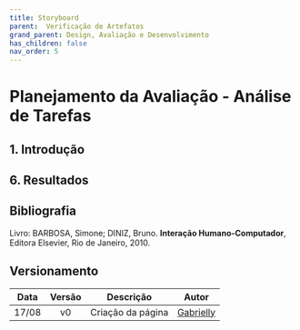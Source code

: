 ```yaml
---
title: Storyboard
parent:  Verificação de Artefatos
grand_parent: Design, Avaliação e Desenvolvimento
has_children: false
nav_order: 5
---
```


# Planejamento da Avaliação - Análise de Tarefas

## 1. Introdução

<p align = "justify"> </p>

## 6. Resultados

<p align = "justify">  </p>

## Bibliografia

Livro: BARBOSA, Simone; DINIZ, Bruno. **Interação Humano-Computador**, Editora Elsevier, Rio de Janeiro, 2010.

## Versionamento
 
| Data  | Versão |      Descrição       |                     Autor                     |
| :---: | :----: | :------------------: | :-------------------------------------------: |
| 17/08 |   v0   |  Criação da página   | [Gabrielly](https://github.com/GabriellyAssuncao) |